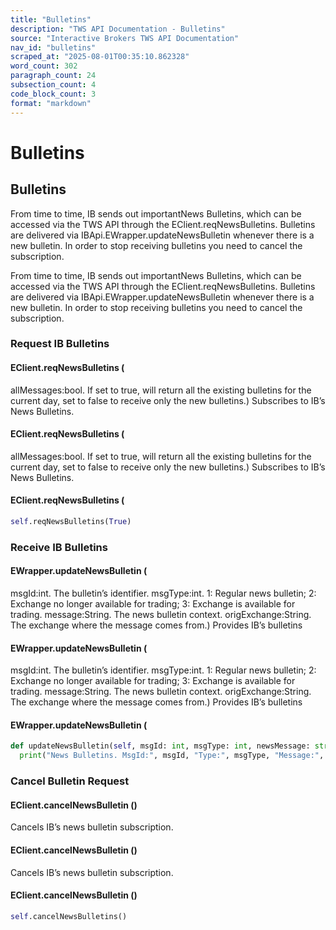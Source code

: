 ```yaml
---
title: "Bulletins"
description: "TWS API Documentation - Bulletins"
source: "Interactive Brokers TWS API Documentation"
nav_id: "bulletins"
scraped_at: "2025-08-01T00:35:10.862328"
word_count: 302
paragraph_count: 24
subsection_count: 4
code_block_count: 3
format: "markdown"
---
```


# Bulletins

## Bulletins

From time to time, IB sends out importantNews Bulletins, which can be accessed via the TWS API through the EClient.reqNewsBulletins. Bulletins are delivered via IBApi.EWrapper.updateNewsBulletin whenever there is a new bulletin. In order to stop receiving bulletins you need to cancel the subscription.

From time to time, IB sends out importantNews Bulletins, which can be accessed via the TWS API through the EClient.reqNewsBulletins. Bulletins are delivered via IBApi.EWrapper.updateNewsBulletin whenever there is a new bulletin. In order to stop receiving bulletins you need to cancel the subscription.

### Request IB Bulletins

#### EClient.reqNewsBulletins (

allMessages:bool. If set to true, will return all the existing bulletins for the current day, set to false to receive only the new bulletins.)
Subscribes to IB’s News Bulletins.

#### EClient.reqNewsBulletins (

allMessages:bool. If set to true, will return all the existing bulletins for the current day, set to false to receive only the new bulletins.)
Subscribes to IB’s News Bulletins.

#### EClient.reqNewsBulletins (

```python
self.reqNewsBulletins(True)
```

### Receive IB Bulletins

#### EWrapper.updateNewsBulletin (

msgId:int. The bulletin’s identifier.
msgType:int. 1: Regular news bulletin; 2: Exchange no longer available for trading; 3: Exchange is available for trading.
message:String. The news bulletin context.
origExchange:String. The exchange where the message comes from.)
Provides IB’s bulletins

#### EWrapper.updateNewsBulletin (

msgId:int. The bulletin’s identifier.
msgType:int. 1: Regular news bulletin; 2: Exchange no longer available for trading; 3: Exchange is available for trading.
message:String. The news bulletin context.
origExchange:String. The exchange where the message comes from.)
Provides IB’s bulletins

#### EWrapper.updateNewsBulletin (

```python
def updateNewsBulletin(self, msgId: int, msgType: int, newsMessage: str, originExch: str):
  print("News Bulletins. MsgId:", msgId, "Type:", msgType, "Message:", newsMessage, "Exchange of Origin: ", originExch)
```

### Cancel Bulletin Request

#### EClient.cancelNewsBulletin ()

Cancels IB’s news bulletin subscription.

#### EClient.cancelNewsBulletin ()

Cancels IB’s news bulletin subscription.

#### EClient.cancelNewsBulletin ()

```python
self.cancelNewsBulletins()
```